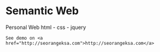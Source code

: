 # Semantic Web
Personal Web html - css - jquery

`
See demo on <a href="http://seorangeksa.com">http://seorangeksa.com</a>
`
